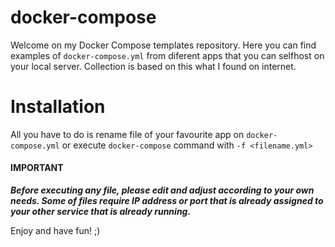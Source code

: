 # docker-compose
Welcome on my Docker Compose templates repository. Here you can find examples of `docker-compose.yml` from diferent apps that you can selfhost on your local server. Collection is based on this what I found on internet.

# Installation
All you have to do is rename file of your favourite app on `docker-compose.yml` or execute `docker-compose` command with `-f <filename.yml>`


#### IMPORTANT
***Before executing any file, please edit and adjust according to your own needs. Some of files require IP address or port that is already assigned to your other service that is already running.***


Enjoy and have fun! ;)
